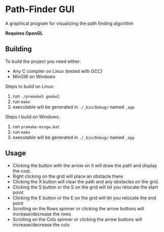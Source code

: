 # Path-Finder GUI
A graphical program for visualizing the path finding algorithm

**Requires OpenGL**
## Building
To build the project you need either:
* Any C compiler on Linux (tested with GCC)
* MinGW on Windows

Steps to build on Linux:
1. run `./premake5 gmake2`
2. run `make`
3. executable will be generated in `./_bin/Debug/` named `_app`

Steps t build on Windows:
1. run `premake-mingw.bat`
2. run `make`
3. executable will be generated in `./_bin/Debug/` named `_app`

## Usage
* Clicking the button with the arrow on it will draw the path and display the cost.
* Right clicking on the grid will place an obstacle there
* Clicking the X button will clear the path and any obstacles on the grid.
* Clicking the S button or the S on the grid will let you relocate the start point
* Clicking the E button or the E on the grid will let you relocate the end point
* Scrolling on the Rows spinner or clicking the arrow buttons will increase/decrease the rows
* Scrolling on the Cols spinner or clicking the arrow buttons will increase/decrease the cols
